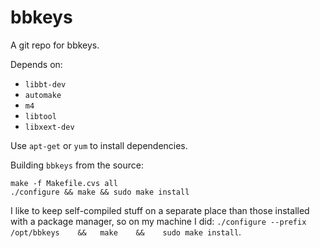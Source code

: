 bbkeys
======

A git repo for bbkeys.


Depends on: 

- `libbt-dev`
- `automake`
- `m4`
- `libtool`
- `libxext-dev`

Use `apt-get` or `yum` to install dependencies. 

Building `bbkeys` from the source:

``` 
make -f Makefile.cvs all
./configure && make && sudo make install
```
I like to keep self-compiled stuff on a separate place than those installed with a package manager, so on my machine I did:
`./configure --prefix /opt/bbkeys    &&   make    &&    sudo make install`.

